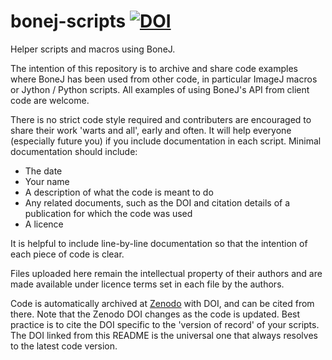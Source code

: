 # bonej-scripts   [![DOI](https://zenodo.org/badge/DOI/10.5281/zenodo.6792892.svg)](https://doi.org/10.5281/zenodo.6792892)
Helper scripts and macros using BoneJ.

The intention of this repository is to archive and share code examples where BoneJ has been used from other code, in particular ImageJ macros or Jython / Python scripts. All examples of using BoneJ's API from client code are welcome.

There is no strict code style required and contributers are encouraged to share their work 'warts and all', early and often. It will help everyone (especially future you) if you include documentation in each script. Minimal documentation should include:

- The date
- Your name
- A description of what the code is meant to do
- Any related documents, such as the DOI and citation details of a publication for which the code was used
- A licence

It is helpful to include line-by-line documentation so that the intention of each piece of code is clear.

Files uploaded here remain the intellectual property of their authors and are made available under licence terms set in each file by the authors.

Code is automatically archived at [Zenodo](https://doi.org/10.5281/zenodo.6792892) with DOI, and can be cited from there. Note that the Zenodo DOI changes as the code is updated. Best practice is to cite the DOI specific to the 'version of record' of your scripts. The DOI linked from this README is the universal one that always resolves to the latest code version.
